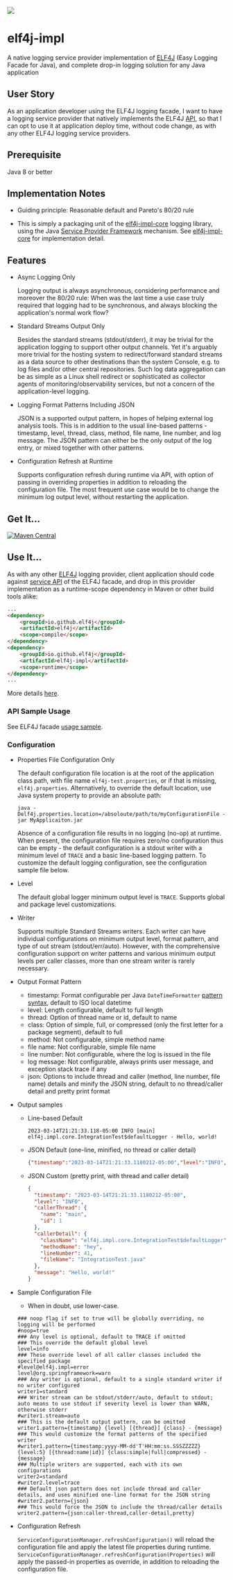 [![](https://img.shields.io/static/v1?label=github&message=repo&color=blue)](https://github.com/elf4j/elf4j-impl)

# elf4j-impl

A native logging service provider implementation of [ELF4J](https://github.com/elf4j/elf4j) (Easy Logging Facade for
Java), and complete drop-in logging solution for any Java application

## User Story

As an application developer using the ELF4J logging facade, I want to have a logging service provider that natively
implements the ELF4J [API](https://github.com/elf4j/elf4j#service-interface-and-access-api), so that I can opt to use it
at application deploy time, without code change, as with any other ELF4J logging service providers.

## Prerequisite

Java 8 or better

## Implementation Notes

* Guiding principle: Reasonable default and Pareto's 80/20 rule

* This is simply a packaging unit of the [elf4j-impl-core](https://github.com/elf4j/elf4j-impl-core) logging library,
  using the Java [Service Provider Framework](https://docs.oracle.com/javase/8/docs/api/java/util/ServiceLoader.html)
  mechanism. See [elf4j-impl-core](https://github.com/elf4j/elf4j-impl-core) for implementation detail.

## Features

* Async Logging Only

  Logging output is always asynchronous, considering performance and moreover the 80/20 rule: When was the last time a
  use case truly required that logging had to be synchronous, and always blocking the application's normal work flow?

* Standard Streams Output Only

  Besides the standard streams (stdout/stderr), it may be trivial for the application logging to support other output
  channels. Yet it's arguably more trivial for the hosting system to redirect/forward standard streams as a data source
  to other destinations than the system Console, e.g. to log files and/or other central repositories. Such log data
  aggregation can be as simple as a Linux shell redirect or sophisticated as collector agents of
  monitoring/observability services, but not a concern of the application-level logging.

* Logging Format Patterns Including JSON

  JSON is a supported output pattern, in hopes of helping external log analysis tools. This is in addition to the usual
  line-based patterns - timestamp, level, thread, class, method, file name, line number, and log message. The JSON
  pattern can either be the only output of the log entry, or mixed together with other patterns.

* Configuration Refresh at Runtime

  Supports configuration refresh during runtime via API, with option of passing in overriding properties in addition to
  reloading the configuration file. The most frequent use case would be to change the minimum log output level, without
  restarting the application.

## Get It...

[![Maven Central](https://img.shields.io/maven-central/v/io.github.elf4j/elf4j-impl.svg?label=Maven%20Central)](https://central.sonatype.com/search?smo=true&q=pkg%253Amaven%252Fio.github.elf4j%252Felf4j-impl)

## Use It...

As with any other [ELF4J](https://github.com/elf4j/elf4j) logging provider, client application should code
against [service API](https://github.com/elf4j/elf4j#service-interface-and-access-api) of the ELF4J facade, and drop in
this provider implementation as a runtime-scope dependency in Maven or other build tools alike:

```html
...
<dependency>
    <groupId>io.github.elf4j</groupId>
    <artifactId>elf4j</artifactId>
    <scope>compile</scope>
</dependency>
<dependency>
    <groupId>io.github.elf4j</groupId>
    <artifactId>elf4j-impl</artifactId>
    <scope>runtime</scope>
</dependency>
...
```

More details [here](https://github.com/elf4j/elf4j#no-op-by-default).

### API Sample Usage

See ELF4J facade [usage sample](https://github.com/elf4j/elf4j#for-logging-service-api-users).

### Configuration

* Properties File Configuration Only

  The default configuration file location is at the root of the application class path, with file
  name `elf4j-test.properties`, or if that is missing, `elf4j.properties`. Alternatively, to override the default
  location, use Java system property to provide an absolute path:

  ```
  java -Delf4j.properties.location=/absoloute/path/to/myConfigurationFile -jar MyApplicaiton.jar
  ``` 

  Absence of a configuration file results in no logging (no-op) at runtime. When present, the configuration file
  requires zero/no configuration thus can be empty - the default configuration is a stdout writer with a minimum level
  of `TRACE` and a basic line-based logging pattern. To customize the default logging configuration, see the
  configuration sample file below.

* Level

  The default global logger minimum output level is `TRACE`. Supports global and package level customizations.

* Writer

  Supports multiple Standard Streams writers. Each writer can have individual configurations on minimum output level,
  format pattern, and type of out stream (stdout/err/auto). However, with the comprehensive configuration support on
  writer patterns and various minimum output levels per caller classes, more than one stream writer is rarely necessary.

* Output Format Pattern
    * timestamp: Format configurable per Java
      `DateTimeFormatter` [pattern syntax](https://docs.oracle.com/javase/8/docs/api/java/time/format/DateTimeFormatter.html#patterns),
      default to ISO local datetime
    * level: Length configurable, default to full length
    * thread: Option of thread name or id, default to name
    * class: Option of simple, full, or compressed (only the first letter for a package segment), default to full
    * method: Not configurable, simple method name
    * file name: Not configurable, simple file name
    * line number: Not configurable, where the log is issued in the file
    * log message: Not configurable, always prints user message, and exception stack trace if any
    * json: Options to include thread and caller (method, line number, file name) details and minify the JSON string,
      default to no thread/caller detail and pretty print format

* Output samples
    * Line-based Default
      ```
      2023-03-14T21:21:33.118-05:00 INFO [main] elf4j.impl.core.IntegrationTest$defaultLogger - Hello, world!
      ```
    * JSON Default (one-line, minified, no thread or caller detail)
      ```json
      {"timestamp":"2023-03-14T21:21:33.1180212-05:00","level":"INFO","callerClass":"elf4j.impl.core.IntegrationTest$defaultLogger","message":"Hello, world!"}
      ```
    * JSON Custom (pretty print, with thread and caller detail)
      ```json
      {
        "timestamp": "2023-03-14T21:21:33.1180212-05:00",
        "level": "INFO",
        "callerThread": {
          "name": "main",
          "id": 1
        },
        "callerDetail": {
          "className": "elf4j.impl.core.IntegrationTest$defaultLogger",
          "methodName": "hey",
          "lineNumber": 41,
          "fileName": "IntegrationTest.java"
        },
        "message": "Hello, world!"
      }
      ```

* Sample Configuration File
    * When in doubt, use lower-case.

  ```properties
  ### noop flag if set to true will be globally overriding, no logging will be performed
  #noop=true
  ### Any level is optional, default to TRACE if omitted
  ### This override the default global level
  level=info
  ### These override level of all caller classes included the specified package
  #level@elf4j.impl=error
  level@org.springframework=warn
  ### Any writer is optional, default to a single standard writer if no writer configured
  writer1=standard
  ### Writer stream can be stdout/stderr/auto, default to stdout; auto means to use stdout if severity level is lower than WARN, otherwise stderr
  #writer1.stream=auto
  ### This is the default output pattern, can be omitted
  writer1.pattern={timestamp} {level} [{thread}] {class} - {message}
  ### This would customize the format patterns of the specified writer
  #writer1.pattern={timestamp:yyyy-MM-dd'T'HH:mm:ss.SSSZZZZZ} {level:5} [{thread:name|id}] {class:simple|full|compressed} - {message}
  ### Multiple writers are supported, each with its own configurations
  writer2=standard
  #writer2.level=trace
  ### Default json pattern does not include thread and caller details, and uses minified one-line format for the JSON string
  #writer2.pattern={json}
  ### This would force the JSON to include the thread/caller details
  writer2.pattern={json:caller-thread,caller-detail,pretty}
  ```

* Configuration Refresh

  `ServiceConfigurationManager.refreshConfiguration()` will reload the configuration file and apply the latest file
  properties during runtime. `ServiceConfigurationManager.refreshConfiguration(Properties)` will apply the passed-in
  properties as override, in addition to reloading the configuration file.